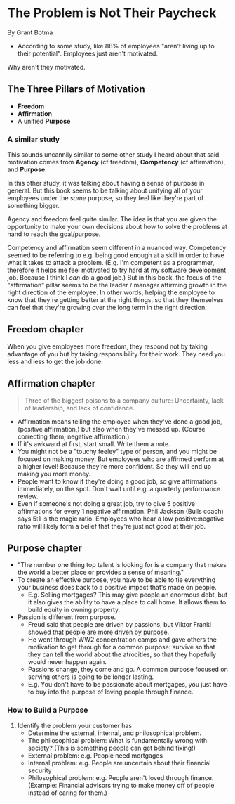 # The Problem is Not Their Paycheck

By Grant Botma

- According to some study, like 88% of employees "aren't living up to their potential". Employees just aren't motivated.

Why aren't they motivated.

## The Three Pillars of Motivation

- **Freedom**
- **Affirmation**
- A unified **Purpose**

### A similar study

This sounds uncannily similar to some other study I heard about that said motivation comes from **Agency** (cf freedom), **Competency** (cf affirmation), and **Purpose**.

In this other study, it was talking about having a sense of purpose in general. But this book seems to be talking about unifying all of your employees under the _same_ purpose, so they feel like they're part of something bigger.

Agency and freedom feel quite similar. The idea is that you are given the opportunity to make your own decisions about how to solve the problems at hand to reach the goal/purpose.

Competency and affirmation seem different in a nuanced way. Competency seemed to be referring to e.g. being good enough at a skill in order to have what it takes to attack a problem. (E.g. I'm competent as a programmer, therefore it helps me feel motivated to try hard at my software development job. Because I think I _can_ do a good job.) But in this book, the focus of the "affirmation" pillar seems to be the leader / manager affirming growth in the right direction of the employee. In other words, helping the employee to know that they're getting better at the right things, so that they themselves can feel that they're growing over the long term in the right direction.

## Freedom chapter

When you give employees more freedom, they respond not by taking advantage of you but by taking responsibility for their work. They need you less and less to get the job done.

## Affirmation chapter

> Three of the biggest poisons to a company culture: Uncertainty, lack of leadership, and lack of confidence.

- Affirmation means telling the employee when they've done a good job, (positive affirmation,) but also when they've messed up. (Course correcting them; negative affirmation.)
- If it's awkward at first, start small. Write them a note.
- You might not be a "touchy feeley" type of person, and you might be focused on making money. But employees who are affirmed perform at a higher level! Because they're more confident. So they will end up making you more money.
- People want to know if they're doing a good job, so give affirmations immediately, on the spot. Don't wait until e.g. a quarterly performance review.
- Even if someone's not doing a great job, try to give 5 positive affirmations for every 1 negative affirmation. Phil Jackson (Bulls coach) says 5:1 is the magic ratio. Employees who hear a low positive:negative ratio will likely form a belief that they're just not good at their job.

## Purpose chapter

- "The number one thing top talent is looking for is a company that makes the world a better place or provides a sense of meaning."
- To create an effective purpose, you have to be able to tie everything your business does back to a positive impact that's made on people.
    - E.g. Selling mortgages? This may give people an enormous debt, but it also gives the ability to have a place to call home. It allows them to build equity in owning property.
- Passion is different from purpose.
    - Freud said that people are driven by passions, but Viktor Frankl showed that people are more driven by purpose.
    - He went through WW2 concentration camps and gave others the motivation to get through for a common purpose: survive so that they can tell the world about the atrocities, so that they hopefully would never happen again.
    - Passions change, they come and go. A common purpose focused on serving others is going to be longer lasting.
    - E.g. You don't have to be passionate about mortgages, you just have to buy into the purpose of loving people through finance.

### How to Build a Purpose

1. Identify the problem your customer has
    - Determine the external, internal, and philosophical problem.
    - The philosophical problem: What is fundamentally wrong with society? (This is something people can get behind fixing!)
    - External problem: e.g. People need mortgages
    - Internal problem: e.g. People are uncertain about their financial security
    - Philosophical problem: e.g. People aren't loved through finance. (Example: Financial advisors trying to make money off of people instead of caring for them.)
